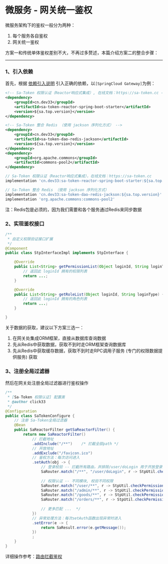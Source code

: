 # 微服务 - 网关统一鉴权

微服务架构下的鉴权一般分为两种：
1. 每个服务各自鉴权
2. 网关统一鉴权 

方案一和传统单体鉴权差别不大，不再过多赘述，本篇介绍方案二的整合步骤：

--- 



### 1、引入依赖 

首先，根据 [依赖引入说明](/micro/import-intro) 引入正确的依赖，以`[SpringCloud Gateway]`为例：

<!---------------------------- tabs:start ------------------------------>
<!-------- tab:Maven 方式 -------->
``` xml 
<!-- Sa-Token 权限认证（Reactor响应式集成）, 在线文档：https://sa-token.cc -->
<dependency>
    <groupId>cn.dev33</groupId>
    <artifactId>sa-token-reactor-spring-boot-starter</artifactId>
    <version>${sa.top.version}</version>
</dependency>

<!-- Sa-Token 整合 Redis （使用 jackson 序列化方式） -->
<dependency>
	<groupId>cn.dev33</groupId>
	<artifactId>sa-token-dao-redis-jackson</artifactId>
	<version>${sa.top.version}</version>
</dependency>
<dependency>
    <groupId>org.apache.commons</groupId>
    <artifactId>commons-pool2</artifactId>
</dependency>
```
<!-------- tab:Gradle 方式 -------->
``` gradle
// Sa-Token 权限认证（Reactor响应式集成），在线文档：https://sa-token.cc
implementation 'cn.dev33:sa-token-reactor-spring-boot-starter:${sa.top.version}'

// Sa-Token 整合 Redis （使用 jackson 序列化方式）
implementation 'cn.dev33:sa-token-dao-redis-jackson:${sa.top.version}'
implementation 'org.apache.commons:commons-pool2'
```
<!---------------------------- tabs:end ------------------------------>


注：Redis包是必须的，因为我们需要和各个服务通过Redis来同步数据 

### 2、实现鉴权接口
``` java
/**
 * 自定义权限验证接口扩展 
 */
@Component   
public class StpInterfaceImpl implements StpInterface {

    @Override
    public List<String> getPermissionList(Object loginId, String loginType) {
        // 返回此 loginId 拥有的权限列表 
        return ...;
    }

    @Override
    public List<String> getRoleList(Object loginId, String loginType) {
        // 返回此 loginId 拥有的角色列表
        return ...;
    }

}

```
关于数据的获取，建议以下方案三选一：
1. 在网关处集成ORM框架，直接从数据库查询数据
2. 先从Redis中获取数据，获取不到时走ORM框架查询数据库 
3. 先从Redis中获取缓存数据，获取不到时走RPC调用子服务 (专门的权限数据提供服务) 获取


### 3、注册全局过滤器 
然后在网关处注册全局过滤器进行鉴权操作 

``` java
/**
 * [Sa-Token 权限认证] 配置类 
 * @author click33
 */
@Configuration
public class SaTokenConfigure {
	// 注册 Sa-Token全局过滤器 
    @Bean
    public SaReactorFilter getSaReactorFilter() {
        return new SaReactorFilter()
			// 拦截地址 
			.addInclude("/**")    /* 拦截全部path */
			// 开放地址 
			.addExclude("/favicon.ico")
			// 鉴权方法：每次访问进入 
			.setAuth(obj -> {
				// 登录校验 -- 拦截所有路由，并排除/user/doLogin 用于开放登录 
				SaRouter.match("/**", "/user/doLogin", r -> StpUtil.checkLogin());
				
				// 权限认证 -- 不同模块, 校验不同权限 
				SaRouter.match("/user/**", r -> StpUtil.checkPermission("user"));
				SaRouter.match("/admin/**", r -> StpUtil.checkPermission("admin"));
				SaRouter.match("/goods/**", r -> StpUtil.checkPermission("goods"));
				SaRouter.match("/orders/**", r -> StpUtil.checkPermission("orders"));
				
				// 更多匹配 ...  */
			})
			// 异常处理方法：每次setAuth函数出现异常时进入 
			.setError(e -> {
				return SaResult.error(e.getMessage());
			})
			;
    }
}
```

详细操作参考：[路由拦截鉴权](/use/route-check)






